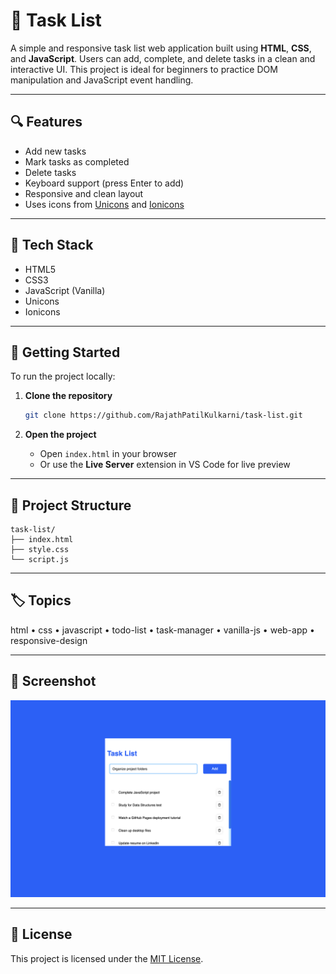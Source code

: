 # 📝 Task List

A simple and responsive task list web application built using **HTML**, **CSS**, and **JavaScript**. Users can add, complete, and delete tasks in a clean and interactive UI. This project is ideal for beginners to practice DOM manipulation and JavaScript event handling.

---

## 🔍 Features

* Add new tasks
* Mark tasks as completed
* Delete tasks
* Keyboard support (press Enter to add)
* Responsive and clean layout
* Uses icons from [Unicons](https://iconscout.com/unicons) and [Ionicons](https://ionic.io/ionicons)

---

## 💠 Tech Stack

* HTML5
* CSS3
* JavaScript (Vanilla)
* Unicons
* Ionicons

---

## 🚀 Getting Started

To run the project locally:

1. **Clone the repository**

   ```bash
   git clone https://github.com/RajathPatilKulkarni/task-list.git
   ```

2. **Open the project**

   * Open `index.html` in your browser
   * Or use the **Live Server** extension in VS Code for live preview

---

## 📂 Project Structure

```
task-list/
├── index.html
├── style.css
└── script.js
```

---

## 🏷️ Topics

html • css • javascript • todo-list • task-manager • vanilla-js • web-app • responsive-design

---

## 📸 Screenshot

![Task List Screenshot](./Screenshot.png)

---

## 📄 License

This project is licensed under the [MIT License](LICENSE).
